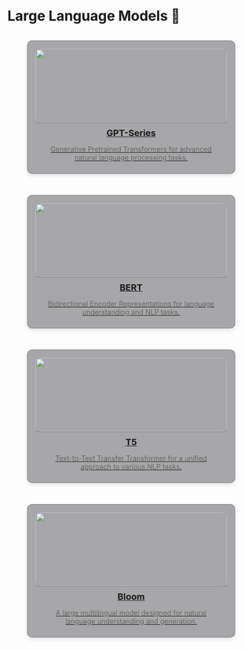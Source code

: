 # Large Language Models 🧠 

<div style="display: grid; grid-template-columns: repeat(auto-fit, minmax(300px, 1fr)); gap: 15px;">

<!-- GPT-Series -->
<figure style="padding: 1rem 1rem 0 1rem; background-color: rgba(39, 39, 43, 0.4); border: 1px solid rgba(76, 76, 82, 0.4); border-radius: 10px; box-shadow: 0 4px 8px rgba(0, 0, 0, 0.1); overflow: hidden; transition: transform 0.2s; display: flex; flex-direction: column; align-items: center;">
  <a href="gpt-series/" style="width: 100%; display: block;">
    <img src="https://www.axiateam.com/wp-content/uploads/2023/12/Chat-Gpt.jpg" alt="" style="width: 100%; height: 150px; object-fit: cover; border-radius: 10px;" />
    <figcaption style="padding: 10px; text-align: center; border-top: 1px solid rgba(76, 76, 82, 0.4); border-radius: 0 0 10px 10px;">
      <h3 style="margin: 0; font-size: 18px;">GPT-Series</h3>
      <p style="font-size: 14px; color: #666;">Generative Pretrained Transformers for advanced natural language processing tasks.</p>
    </figcaption>
  </a>
</figure>

<!-- BERT -->
<figure style="padding: 1rem 1rem 0 1rem; background-color: rgba(39, 39, 43, 0.4); border: 1px solid rgba(76, 76, 82, 0.4); border-radius: 10px; box-shadow: 0 4px 8px rgba(0, 0, 0, 0.1); overflow: hidden; transition: transform 0.2s; display: flex; flex-direction: column; align-items: center;">
  <a href="bert/" style="width: 100%; display: block;">
    <img src="https://searchengineland.com/wp-content/seloads/2019/10/GoogleBert_1920_3.jpg" alt="" style="width: 100%; height: 150px; object-fit: cover; border-radius: 10px;" />
    <figcaption style="padding: 10px; text-align: center; border-top: 1px solid rgba(76, 76, 82, 0.4); border-radius: 0 0 10px 10px;">
      <h3 style="margin: 0; font-size: 18px;">BERT</h3>
      <p style="font-size: 14px; color: #666;">Bidirectional Encoder Representations for language understanding and NLP tasks.</p>
    </figcaption>
  </a>
</figure>

<!-- T5 -->
<figure style="padding: 1rem 1rem 0 1rem; background-color: rgba(39, 39, 43, 0.4); border: 1px solid rgba(76, 76, 82, 0.4); border-radius: 10px; box-shadow: 0 4px 8px rgba(0, 0, 0, 0.1); overflow: hidden; transition: transform 0.2s; display: flex; flex-direction: column; align-items: center;">
  <a href="t5/" style="width: 100%; display: block;">
    <img src="https://substack-post-media.s3.amazonaws.com/public/images/007c9eb5-4e94-4160-9e59-9dca5f99b7fa_2648x1482.png" alt="" style="width: 100%; height: 150px; object-fit: cover; border-radius: 10px;" />
    <figcaption style="padding: 10px; text-align: center; border-top: 1px solid rgba(76, 76, 82, 0.4); border-radius: 0 0 10px 10px;">
      <h3 style="margin: 0; font-size: 18px;">T5</h3>
      <p style="font-size: 14px; color: #666;">Text-to-Text Transfer Transformer for a unified approach to various NLP tasks.</p>
    </figcaption>
  </a>
</figure>

<!-- Bloom -->
<figure style="padding: 1rem 1rem 0 1rem; background-color: rgba(39, 39, 43, 0.4); border: 1px solid rgba(76, 76, 82, 0.4); border-radius: 10px; box-shadow: 0 4px 8px rgba(0, 0, 0, 0.1); overflow: hidden; transition: transform 0.2s; display: flex; flex-direction: column; align-items: center;">
  <a href="bloom/" style="width: 100%; display: block;">
    <img src="https://assets.website-files.com/6139f3cdcbbff3a68486761d/62cce3c835539c54f31329b1_image1.png" alt="" style="width: 100%; height: 150px; object-fit: cover; border-radius: 10px;" />
    <figcaption style="padding: 10px; text-align: center; border-top: 1px solid rgba(76, 76, 82, 0.4); border-radius: 0 0 10px 10px;">
      <h3 style="margin: 0; font-size: 18px;">Bloom</h3>
      <p style="font-size: 14px; color: #666;">A large multilingual model designed for natural language understanding and generation.</p>
    </figcaption>
  </a>
</figure>

</div>
